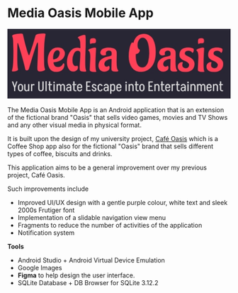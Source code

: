 # Media Oasis Mobile App

![Media Oasis Logo](repo_images/logo.png)


The Media Oasis Mobile App is an Android application that is an extension of the fictional brand "Oasis" that sells video games, movies and TV Shows and any other visual media in physical format.

It is built upon the design of my university project, [Café Oasis](https://github.com/jagree03/CTEC3911_MobileAppDev_Coursework) which is a Coffee Shop app also for the fictional "Oasis" brand that sells different types
of coffee, biscuits and drinks.

This application aims to be a general improvement over my previous project, Café Oasis. 

Such improvements include
- Improved UI/UX design with a gentle purple colour, white text and sleek 2000s Frutiger font
- Implementation of a slidable navigation view menu
- Fragments to reduce the number of activities of the application
- Notification system

**Tools**
- Android Studio + Android Virtual Device Emulation
- Google Images
- **Figma** to help design the user interface.
- SQLite Database + DB Browser for SQLite 3.12.2

